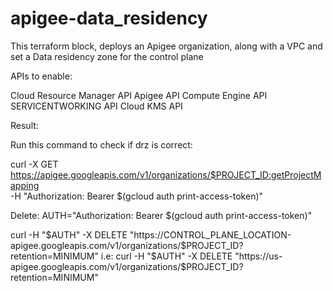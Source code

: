 # apigee-data_residency
This terraform block, deploys an Apigee organization, along with a VPC and set a Data residency zone for the control plane

APIs to enable:

Cloud Resource Manager API 
Apigee API
Compute Engine API
SERVICENTWORKING API
Cloud KMS API

Result:

Run this command to check if drz is correct:

curl -X GET https://apigee.googleapis.com/v1/organizations/$PROJECT_ID:getProjectMapping \
    -H "Authorization: Bearer $(gcloud auth print-access-token)"

Delete:
AUTH="Authorization: Bearer $(gcloud auth print-access-token)"

curl -H "$AUTH" -X DELETE "https://CONTROL_PLANE_LOCATION-apigee.googleapis.com/v1/organizations/$PROJECT_ID?retention=MINIMUM"
i.e: 
curl -H "$AUTH" -X DELETE "https://us-apigee.googleapis.com/v1/organizations/$PROJECT_ID?retention=MINIMUM"
